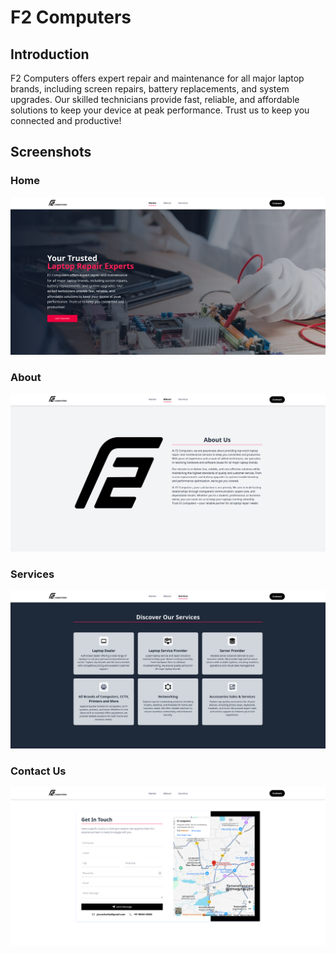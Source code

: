 # F2 Computers

## Introduction

F2 Computers offers expert repair and maintenance for all major laptop brands, including screen repairs, battery replacements, and system upgrades. Our skilled technicians provide fast, reliable, and affordable solutions to keep your device at peak performance. Trust us to keep you connected and productive!

## Screenshots
### Home
![Homepage](https://github.com/sivavj/f2_computers/blob/main/doc/demo.png)

### About
![Aboutpage](https://github.com/sivavj/f2_computers/blob/main/doc/demo1.png)

### Services
![Servicepafe](https://github.com/sivavj/f2_computers/blob/main/doc/demo2.png)

### Contact Us
![ContactUspage](https://github.com/sivavj/f2_computers/blob/main/doc/demo3.png)
